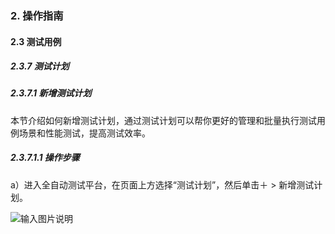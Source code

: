 ### 2. 操作指南

#### 2.3 测试用例

##### 2.3.7 测试计划

##### 2.3.7.1 新增测试计划

本节介绍如何新增测试计划，通过测试计划可以帮你更好的管理和批量执行测试用例场景和性能测试，提高测试效率。

##### 2.3.7.1.1 操作步骤

a）进入全自动测试平台，在页面上方选择“测试计划”，然后单击＋ > 新增测试计划。

![输入图片说明](../../../images/SoFlu%E5%85%A8%E8%87%AA%E5%8A%A8%E6%B5%8B%E8%AF%95%E5%B9%B3%E5%8F%B0%E6%95%99%E7%A8%8B/2.%20%E6%93%8D%E4%BD%9C%E6%8C%87%E5%8D%97/7.%20%E6%B5%8B%E8%AF%95%E8%AE%A1%E5%88%92/image.png)
